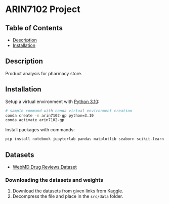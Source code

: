 # ARIN7102 Project

## Table of Contents

- [Description](#description)
- [Installation](#installation)

## Description

Product analysis for pharmacy store.

## Installation

Setup a virtual environment with [Python 3.10](https://www.python.org/downloads/):
```bash
# sample command with conda virtual environment creation
conda create -n arin7102-gp python=3.10
conda activate arin7102-gp
```

Install packages with commands:
```bash
pip install notebook jupyterlab pandas matplotlib seaborn scikit-learn pandas numpy torch transformers scikit-learn tqdm wordcloud nltk tf-keras torch sentence-transformers
```

## Datasets

- [WebMD Drug Reviews Dataset](https://www.kaggle.com/datasets/rohanharode07/webmd-drug-reviews-dataset)

### Downloading the datasets and weights

1. Download the datasets from given links from Kaggle.
2. Decompress the file and place in the `src/data` folder.
